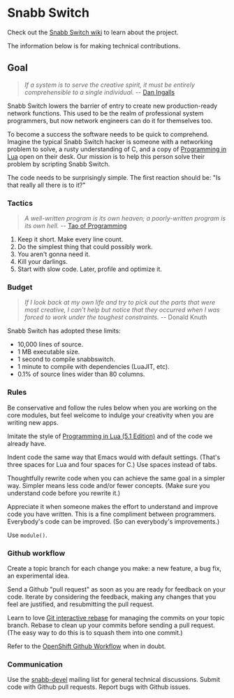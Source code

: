 # Snabb Switch

Check out the [Snabb Switch
wiki](https://github.com/SnabbCo/snabbswitch/wiki) to learn about the
project.

The information below is for making technical contributions.

## Goal

> *If a system is to serve the creative spirit, it must be entirely
> comprehensible to a single individual.* -- [Dan
> Ingalls](http://ftp.squeak.org/docs/OOPSLA.Squeak.html)

Snabb Switch lowers the barrier of entry to create new
production-ready network functions. This used to be the realm of
professional system programmers, but now network engineers can do it
for themselves too.

To become a success the software needs to be quick to comprehend.
Imagine the typical Snabb Switch hacker is someone with a networking
problem to solve, a rusty understanding of C, and a copy of
[Programming in Lua](http://www.lua.org/pil/) open on their
desk. Our mission is to help this person solve their problem by
scripting Snabb Switch.

The code needs to be surprisingly simple. The first reaction should
be: "Is that really all there is to it?"

### Tactics

> *A well-written program is its own heaven; a poorly-written program
> is its own hell.* -- [Tao of Programming](http://www.canonical.org/~kragen/tao-of-programming.html)

1. Keep it short. Make every line count.
2. Do the simplest thing that could possibly work.
3. You aren't gonna need it.
4. Kill your darlings.
5. Start with slow code. Later, profile and optimize it.

### Budget

> *If I look back at my own life and try to pick out the parts that
> were most creative, I can't help but notice that they occurred when
> I was forced to work under the toughest constraints.* -- Donald Knuth

Snabb Switch has adopted these limits:

* 10,000 lines of source.
* 1 MB executable size.
* 1 second to compile snabbswitch.
* 1 minute to compile with dependencies (LuaJIT, etc).
* 0.1% of source lines wider than 80 columns.

### Rules

Be conservative and follow the rules below when you are working on the
core modules, but feel welcome to indulge your creativity when you are
writing new apps.

Imitate the style of [Programming in Lua (5.1
Edition)](http://www.lua.org/pil/) and of the code we already have.

Indent code the same way that Emacs would with default settings.
(That's three spaces for Lua and four spaces for C.) Use spaces
instead of tabs.

Thoughtfully rewrite code when you can achieve the same goal in a
simpler way. Simpler means less code and/or fewer concepts. (Make sure
you understand code before you rewrite it.)

Appreciate it when someone makes the effort to understand and improve
code you have written. This is a fine compliment between programmers.
Everybody's code can be improved. (So can everybody's improvements.)

Use `module()`.

### Github workflow

Create a topic branch for each change you make: a new feature, a bug
fix, an experimental idea.

Send a Github "pull request" as soon as you are ready for feedback on
your code. Iterate by considering the feedback, making any changes
that you feel are justified, and resubmitting the pull request.

Learn to love [Git interactive
rebase](https://help.github.com/articles/interactive-rebase) for
managing the commits on your topic branch. Rebase to clean up your
commits before sending a pull request. (The easy way to do this is to
squash them into one commit.)

Refer to the [OpenShift Github
Workflow](https://www.openshift.com/wiki/github-workflow-for-submitting-pull-requests)
when in doubt.

### Communication

Use the
[snabb-devel](https://groups.google.com/forum/#!forum/snabb-devel)
mailing list for general technical discussions. Submit code with
Github pull requests. Report bugs with Github issues.

